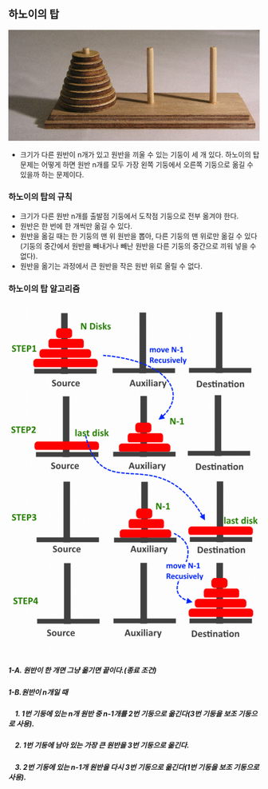 ## 하노이의 탑

![하노이의 탑](./Tower_of_Hanoi.jpeg)

* 크기가 다른 원반이 n개가 있고 원반을 끼울 수 있는 기둥이 세 개 있다. 하노이의 탑 문제는 어떻게 하면 원반 n개를 모두 가장 왼쪽 기둥에서 오른쪽 기둥으로 옮길 수 있을까 하는 문제이다.


### 하노이의 탑의 규칙

* 크기가 다른 원반 n개를 출발점 기둥에서 도착점 기둥으로 전부 옮겨야 한다.
* 원반은 한 번에 한 개씩만 옮길 수 있다.
* 원반을 옮길 때는 한 기둥의 맨 위 원반을 뽑아, 다른 기둥의 맨 위로만 옮길 수 있다(기둥의 중간에서 원반을 빼내거나 빼난 원반을 다른 기둥의 중간으로 끼워 넣을 수 없다).
* 원반을 옮기는 과정에서 큰 원반을 작은 원반 위로 올릴 수 없다.

### 하노이의 탑 알고리즘

![하노이의 탑 알고리즘](./hanoi_algorism.png)


##### 1-A. 원반이 한 개면 그냥 옮기면 끝이다.(종료 조건)
##### 1-B.원반이 n개일 때  
##### &nbsp;&nbsp;&nbsp;&nbsp;1. 1번 기둥에 있는 n개 원반 중 n-1개를 2번 기둥으로 옮긴다(3번 기둥을 보조 기둥으로 사용).
##### &nbsp;&nbsp;&nbsp;&nbsp;2. 1번 기둥에 남아 있는 가장 큰 원반을 3번 기둥으로 옮긴다.
##### &nbsp;&nbsp;&nbsp;&nbsp;3. 2번 기둥에 있는 n-1개 원반을 다시 3번 기둥으로 옮긴다(1번 기둥을 보조 기둥으로 사용).



 



